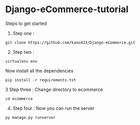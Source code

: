 # Django-eCommerce-tutorial


Steps to get started

1. Step one :
```
git clone https://github.com/kano423/Django-eCommerce.git

```

2. Step two :

```
virtualenv env

```
Now install all the dependencies

```
pip install -r requirements.txt
```
3 Step three :
Change directory to ecommerce 

```
cd ecommerce
```
4. Step four :
Now you can run the server 
```
py manage.py runserver
```
